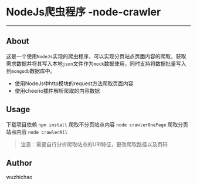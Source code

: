 # NodeJs爬虫程序 -node-crawler 
---
## About
这是一个使用`NodeJs`实现的爬虫程序，可以实现分页站点页面内容的爬取，获取需求数据并将其写入本地`json`文件作为`mock`数据使用，同时支持将数据批量写入到`mongodb`数据库中。
* 使用NodeJs中http模块的request方法爬取页面内容
* 使用cheerio插件解析爬取的内容数据

## Usage
下载项目依赖
`npm install`
爬取不分页站点内容
`node crawlerOnePage`
爬取分页站点内容
`node crawlerAll`

> 注意：需要自行分析爬取站点的URl特征，更改爬取路径以及页码

## Author
wuzhichao
